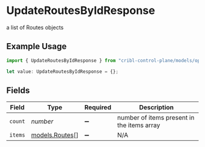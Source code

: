 # UpdateRoutesByIdResponse

a list of Routes objects

## Example Usage

```typescript
import { UpdateRoutesByIdResponse } from "cribl-control-plane/models/operations";

let value: UpdateRoutesByIdResponse = {};
```

## Fields

| Field                                      | Type                                       | Required                                   | Description                                |
| ------------------------------------------ | ------------------------------------------ | ------------------------------------------ | ------------------------------------------ |
| `count`                                    | *number*                                   | :heavy_minus_sign:                         | number of items present in the items array |
| `items`                                    | [models.Routes](../../models/routes.md)[]  | :heavy_minus_sign:                         | N/A                                        |